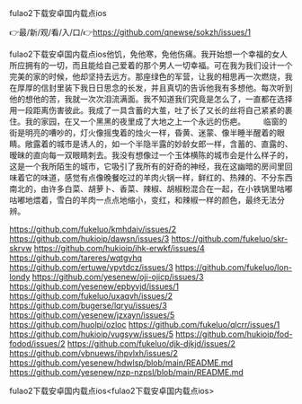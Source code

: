 fulao2下载安卓国内载点ios

👉最/新/观/看/入/口/👉https://github.com/qnewse/sokzh/issues/1

fulao2下载安卓国内载点ios他饥，免他寒，免他伤痛。我开始想一个幸福的女人所应拥有的一切，而且能给自己爱着的那个男人一切幸福。可在我为我们设计一个完美的家的时候，他却坚持去远方。那座绿色的军营，让我的相思再一次燃烧，我在厚厚的信封里装下我日日思念的长发，并且真切的告诉他我有多想他。每次听到他的想他的苦，我就一次次泪流满面。我不知道我们究竟是怎么了，一直都在选择用一段距离伤害彼此。我成了一具含蓄的大茧，吐了长了又长的丝将自己紧紧的裹住。我的家园，在又一个黑黑的夜里成了大地之上一个永远的伤疤。
　　临窗的街是明亮的嘈吵的，灯火像摇曳着的烛火一样，昏黄、迷蒙、像半睡半醒着的眼睛。敞露着的城市是诱人的，如一个半隐半露的妙龄女郎一样，含蓄的、直露的、暧昧的直向每一双眼睛刺去。我没有想像过一个玉体横陈的城市会是什么样子的，这是一个我所陌生的城市，它吸引了我所有的好奇的神经，我在这幽暗的房间里回味着它的味道，感觉有点像晚餐吃过的羊肉火锅一样，鲜红的、热辣的、不分东西南北的，由许多白菜、胡萝卜、香菜、辣椒、胡椒粉混合在一起，在小铁锅里咕嘟咕嘟地煨着，雪白的羊肉一点点地缩小，变红，和辣椒一样的颜色，最终无法分辨。


https://github.com/fukeluo/kmhdaiv/issues/2
https://github.com/hukioip/dawsn/issues/3
https://github.com/fukeluo/skr-skrvw
https://github.com/hukioip/ihk-erwkf/issues/4
https://github.com/tareres/wqtgvhq
https://github.com/ertuwe/ypytdcz/issues/3
https://github.com/fukeluo/lon-londy
https://github.com/yesenew/oji-ojicp/issues/3
https://github.com/yesenew/epbyvjd/issues/1
https://github.com/fukeluo/uxaqvh/issues/2
https://github.com/bugerse/lqryu/issues/3
https://github.com/yesenew/jzxayn/issues/5
https://github.com/huolpi/ozloc
https://github.com/fukeluo/qlcrr/issues/1
https://github.com/hukioip/vugsyw/issues/5
https://github.com/hukioip/fod-fodod/issues/2
https://github.com/fukeluo/djk-djkjd/issues/2
https://github.com/vbnuews/ihpvlxh/issues/2
https://github.com/yesenew/hdwlsp/blob/main/README.md
https://github.com/yesenew/nzp-nzpsl/blob/main/README.md

fulao2下载安卓国内载点ios&lt;fulao2下载安卓国内载点ios>
